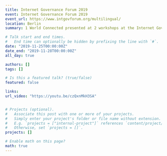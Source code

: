 ```yaml
---
title: Internet Governance Forum 2019
event: Internet Governance Forum 2019
event_url: https://www.intgovforum.org/multilingual/
location: Berlin
summary: 1 World Connected presented at 2 workshops at the Internet Governance Forum in 2019 and held a Dynamic Coalition meeting.

# Talk start and end times.
#   End time can optionally be hidden by prefixing the line with `#`.
date: "2019-11-25T00:00:00Z"
date_end: "2019-11-28T00:00:00Z"
all_day: true

authors: []
tags: []

# Is this a featured talk? (true/false)
featured: false

links:
url_video: "https://youtu.be/czQxnMkH3SA"


# Projects (optional).
#   Associate this post with one or more of your projects.
#   Simply enter your project's folder or file name without extension.
#   E.g. `projects = ["internal-project"]` references `content/project/deep-learning/index.md`.
#   Otherwise, set `projects = []`.
projects: []

# Enable math on this page?
math: true
---
```



